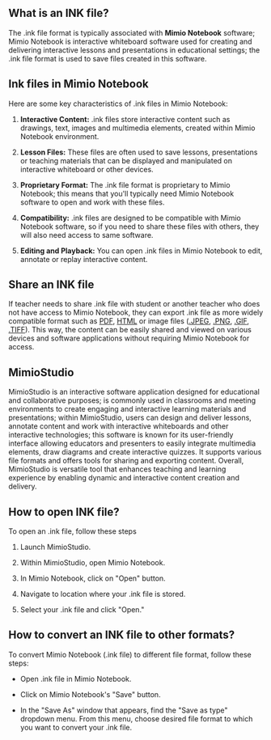 ## What is an INK file?

The .ink file format is typically associated with **Mimio Notebook** software; Mimio Notebook is interactive whiteboard software used for creating and delivering interactive lessons and presentations in educational settings; the .ink file format is used to save files created in this software.

## Ink files in Mimio Notebook

Here are some key characteristics of .ink files in Mimio Notebook:

1.  **Interactive Content:** .ink files store interactive content such as drawings, text, images and multimedia elements, created within Mimio Notebook environment.
    
2.  **Lesson Files:** These files are often used to save lessons, presentations or teaching materials that can be displayed and manipulated on interactive whiteboard or other devices.
    
3.  **Proprietary Format:** The .ink file format is proprietary to Mimio Notebook; this means that you'll typically need Mimio Notebook software to open and work with these files.
    
4.  **Compatibility:** .ink files are designed to be compatible with Mimio Notebook software, so if you need to share these files with others, they will also need access to same software.
    
5.  **Editing and Playback:** You can open .ink files in Mimio Notebook to edit, annotate or replay interactive content.

## Share an INK file

If teacher needs to share .ink file with student or another teacher who does not have access to Mimio Notebook, they can export .ink file as more widely compatible format such as [PDF](/pdf/), [HTML](/web/html/) or image files ([.JPEG](/image/jpeg/), [.PNG](/image/png/), [.GIF](/image/gif/), [.TIFF](/image/tiff/)). This way, the content can be easily shared and viewed on various devices and software applications without requiring Mimio Notebook for access. 

## MimioStudio

MimioStudio is an interactive software application designed for educational and collaborative purposes; is commonly used in classrooms and meeting environments to create engaging and interactive learning materials and presentations; within MimioStudio, users can design and deliver lessons, annotate content and work with interactive whiteboards and other interactive technologies; this software is known for its user-friendly interface allowing educators and presenters to easily integrate multimedia elements, draw diagrams and create interactive quizzes. It supports various file formats and offers tools for sharing and exporting content. Overall, MimioStudio is versatile tool that enhances teaching and learning experience by enabling dynamic and interactive content creation and delivery.

## How to open INK file?

To open an .ink file, follow these steps

1.  Launch MimioStudio.
    
2.  Within MimioStudio, open Mimio Notebook.
    
3.  In Mimio Notebook, click on "Open" button.
    
4.  Navigate to location where your .ink file is stored.
    
5.  Select your .ink file and click "Open."

## How to convert an INK file to other formats?

To convert Mimio Notebook (.ink file) to different file format, follow these steps:

- Open .ink file in Mimio Notebook.

- Click on Mimio Notebook's "Save" button.

- In the "Save As" window that appears, find the "Save as type" dropdown menu. From this menu, choose desired file format to which you want to convert your .ink file.
